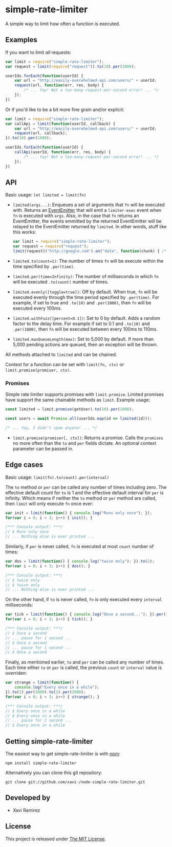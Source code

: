 # simple-rate-limiter

A simple way to limit how often a function is executed.

## Examples

If you want to limit _all_ requests:

```javascript
var limit = require("simple-rate-limiter");
var request = limit(require("request")).to(10).per(1000);

userIds.forEach(function(userId) {
	var url = "http://easily-overwhelmed-api.com/users/" + userId;
	request(url, function(err, res, body) {
		/* ... Yay! Not a too-many-request-per-second error! ... */
	});
})
```

Or if you'd like to be a bit more fine grain and/or explicit:

```javascript
var limit = require("simple-rate-limiter");
var callApi = limit(function(userId, callback) {
	var url = "http://easily-overwhelmed-api.com/users/" + userId;
	request(url, callback);
}).to(10).per(1000);

userIds.forEach(function(userId) {
	callApi(userId, function(err, res, body) {
		/* ... Yay! Not a too-many-request-per-second error! ... */
	});
})
```

## API

Basic usage: `let limited = limit(fn)`

- `limited(args...)`: Enqueues a set of arguments that `fn` will be executed with.  Returns an [EventEmitter](http://nodejs.org/docs/latest/api/events.html#events_class_events_eventemitter) that will emit a `limiter-exec` event when `fn` is executed with `args`.  Also, in the case that `fn` returns an EventEmitter, the events emmitted by the returned EventEmitter will be relayed to the EventEmitter returned by `limited`.  In other words, stuff like this works:

	```javascript
	var limit = require("simple-rate-limiter");
	var request = require("request");
	limit(request)("http://google.com").on("data", function(chunk) { /*** code ***/ });
	```

- `limited.to(count=1)`: The number of times `fn` will be execute within the time specified by `.per(time)`.
- `limited.per(time=Infinity)`: The number of milliseconds in which `fn` will be executed `.to(count)` number of times.
- `limited.evenly([toggle=true])`: Off by default.  When true, `fn` will be executed evenly through the time period specified by `.per(time)`.  For example, if set to true and `.to(10)` and `.per(1000)`, then `fn` will be executed every 100ms.
- `limited.withFuzz([percent=0.1])`: Set to 0 by default.  Adds a random factor to the delay time.  For example if set to 0.1 and `.to(10)` and `.per(1000)`, then `fn` will be executed between every 100ms to 110ms.
- `limited.maxQueueLength(max)`: Set to 5,000 by default.  If more than 5,000 pending actions are queued, then an exception will be thrown.

All methods attached to `limited` and can be chained.

Context for a function can be set with `limit(fn, ctx)` or `limit.promise(promiser, ctx)`.

### Promises

Simple rate limiter supports promises with `limit.promise`.  Limited promises have support the same chainable methods as `limit`.  Example usage:

```js
const limited = limit.promise(getUser).to(10).per(1000);

const users = await Promise.all(userIds.map(id => limited(id)));

/* ... Yay, I didn't spam anyone! ... */
```

- `limit.promise(promiser[, ctx])`: Returns a promise.  Calls the `promises` no more often than the `to` and `per` fields dictate.  An optional context parameter can be passed in.


## Edge cases

Basic usage: `limit(fn).to(count).per(interval)`

The `to` method or `per` can be called any number of times including zero.  The effective default count for `to` is 1 and the effective default interval for `per` is Infinity.  Which means if neither the `to` method or `per` method are called, then `limit` will only execute `fn` once ever:

```javascript
var init = limit(function() { console.log("Runs only once"); });
for(var i = 0; i < 3; i++) { init(); }

/*** Console output: ***/
// $ Runs only once
// ... Nothing else is ever printed ...
```

Similarly, if `per` is never called, `fn` is executed at most `count` number of times:

```javascript
var dos = limit(function() { console.log("twice only"); }).to(2);
for(var i = 0; i < 3; i++) { dos(); }

/*** Console output: ***/
// $ twice only
// $ twice only
// ... Nothing else is ever printed ...
```

On the other hand, if `to` is never called, `fn` is only executed every `interval` milliseconds:

```javascript
var tick = limit(function() { console.log("Once a second..."); }).per(1000);
for(var i = 0; i < 3; i++) { tick(); }

/*** Console output: ***/
// $ Once a second
// ... pause for 1 second ...
// $ Once a second
// ... pause for 1 second ...
// $ Once a second
```

Finally, as mentioned earlier, `to` and `per` can be called any number of times.  Each time either `to` or `per` is called, the previous `count` or `interval` value is overriden:

```javascript
var strange = limit(function() {
	console.log("Every once in a while");
}).to(1).per(1000).to(2).per(2000);
for(var i = 0; i < 3; i++) { strange(); }

/*** Console output: ***/
// $ Every once in a while
// $ Every once in a while
// ... pause for 2 second ...
// $ Every once in a while
```

## Getting simple-rate-limiter

The easiest way to get simple-rate-limiter is with [npm](http://npmjs.org/):

    npm install simple-rate-limiter

Alternatively you can clone this git repository:

    git clone git://github.com/xavi-/node-simple-rate-limiter.git


## Developed by
* Xavi Ramirez

## License
This project is released under [The MIT License](http://www.opensource.org/licenses/mit-license.php).
